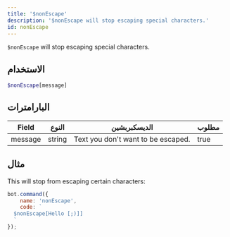 ```yaml
---
title: '$nonEscape'
description: '$nonEscape will stop escaping special characters.'
id: nonEscape
---
```


`$nonEscape` will stop escaping special characters.

## الاستخدام

```php
$nonEscape[message]
```

## البارامترات

| Field   | النوع  | الديسكبربشين                       | مطلوب |
| ------- | ------ | ---------------------------------- | ----- |
| message | string | Text you don't want to be escaped. | true  |

## مثال

This will stop from escaping certain characters:

```javascript
bot.command({
    name: 'nonEscape',
    code: `
  $nonEscape[Hello [;)]]
  `
});
```
